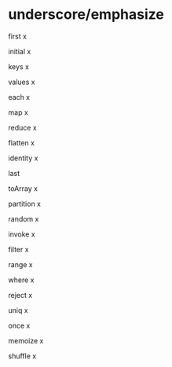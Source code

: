 # underscore/emphasize

first x 

initial x

keys x

values x

each x

map x

reduce x

flatten x

identity x

last

toArray x

partition x

random x

invoke x

filter x

range x

where x

reject x

uniq x

once x

memoize x

shuffle x